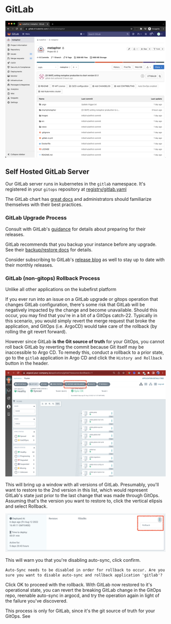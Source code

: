 # GitLab

![](../../img/kubefirst/gitlab/metaphor-in-gl.png)

## Self Hosted GitLab Server

Our GitLab server runs in kubernetes in the `gitlab` namespace. It's registered in your `gitops` repository at [registry/gitlab.yaml](https://github.com/kubefirst/gitops-template/blob/main/registry/gitlab.yaml)

The GitLab chart has [great docs](https://docs.gitlab.com/charts/installation/index.html) and administrators should familiarize themselves with their best practices.

### GitLab Upgrade Process

Consult with GitLab's [guidance](https://docs.gitlab.com/omnibus/update/README.html) for details about preparing for their releases. 

GitLab recommends that you backup your instance before any upgrade. See their [backup/restore docs](https://docs.gitlab.com/charts/backup-restore/index.html) for details.

Consider subscribing to GitLab's [release blog](https://about.gitlab.com/releases/categories/releases/) as well to stay up to date with their monthly releases.

### GitLab (non-gitops) Rollback Process

Unlike all other applications on the kubefirst platform

If you ever run into an issue on a GitLab upgrade or gitops operation that changes GitLab configuration, there's some risk that GitLab will be negatively impacted by the change and become unavailable. Should this occur, you may find that you're in a bit of a GitOps catch-22. Typically in this scenario, you would simply revert the merge request that broke the application, and GitOps (i.e. ArgoCD) would take care of the rollback (by rolling the git revert forward).

However since GitLab **is the Git source of truth** for your GitOps, you cannot roll back GitLab by reverting the commit because Git itself may be inaccessible to Argo CD. To remedy this, conduct a rollback to a prior state, go to the `gitlab` application in Argo CD and click the `History and Rollback` button in the header.

![](../../img/kubefirst/gitlab/gitlab-restore-in-argocd.png)

This will bring up a window with all versions of GitLab. Presumably, you'll want to restore to the 2nd version in this list, which would represent GitLab's state just prior to the last change that was made through GitOps. Assuming that's the version you want to restore to, click the vertical elipsis and select Rollback.

![](../../img/kubefirst/gitlab/restore.png)

This will warn you that you're disabling auto-sync, click confirm.
```
Auto-Sync needs to be disabled in order for rollback to occur. Are you sure you want to disable auto-sync and rollback application 'gitlab'?
```

Click OK to proceed with the rollback. With GitLab now restored to it's operational state, you can revert the breaking GitLab change in the GitOps repo, reenable auto-sync in argocd, and try the operation again in light of the failure you've discovered.

This process is only for GitLab, since it's the git source of truth for your GitOps. See 